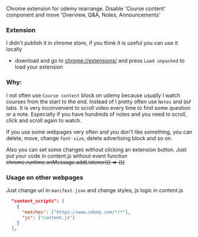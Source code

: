 Chrome extension for udemy rearrange. Disable 'Course content' component and move 'Overview, Q&A, Notes, Announcements'

### Extension

I didn't publish it in chrome store, if you think it is useful you can use it locally

- download and go to [chrome://extensions/](chrome://extensions/) and press `Load unpacked` to load your extension

### Why:

I not often use `Course content` block on udemy because usually I watch courses from the start to the end. Instead of I pretty often use `Notes` and `Q&F` tabs. It is very inconvenient to scroll video every time to find some question or a note. Especially if you have hundreds of notes and you need to scroll, click and scroll again to watch.

If you use some webpages very often and you don't like something, you can delete, move, change `font-size`, delete advertising block and so on.

Also you can set some changes without clicking an extension button. Just put your code in content.js without event function ~~chrome.runtime.onMessage.addListener(() => {})~~

### Usage on other webpages

Just change url in `manifest.json` and change styles, js logic in content.js

```json
  "content_scripts": [
    {
      "matches": ["https://www.udemy.com/*/*"],
      "js": ["content.js"]
    }
  ],
```
